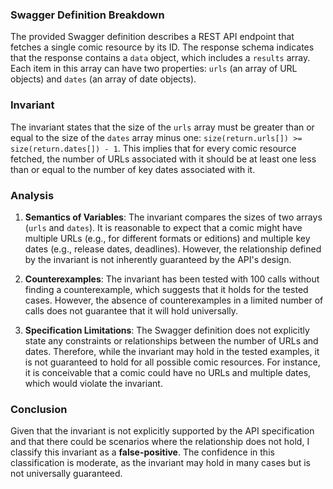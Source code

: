 ### Swagger Definition Breakdown
The provided Swagger definition describes a REST API endpoint that fetches a single comic resource by its ID. The response schema indicates that the response contains a `data` object, which includes a `results` array. Each item in this array can have two properties: `urls` (an array of URL objects) and `dates` (an array of date objects).

### Invariant
The invariant states that the size of the `urls` array must be greater than or equal to the size of the `dates` array minus one: `size(return.urls[]) >= size(return.dates[]) - 1`. This implies that for every comic resource fetched, the number of URLs associated with it should be at least one less than or equal to the number of key dates associated with it.

### Analysis
1. **Semantics of Variables**: The invariant compares the sizes of two arrays (`urls` and `dates`). It is reasonable to expect that a comic might have multiple URLs (e.g., for different formats or editions) and multiple key dates (e.g., release dates, deadlines). However, the relationship defined by the invariant is not inherently guaranteed by the API's design. 

2. **Counterexamples**: The invariant has been tested with 100 calls without finding a counterexample, which suggests that it holds for the tested cases. However, the absence of counterexamples in a limited number of calls does not guarantee that it will hold universally. 

3. **Specification Limitations**: The Swagger definition does not explicitly state any constraints or relationships between the number of URLs and dates. Therefore, while the invariant may hold in the tested examples, it is not guaranteed to hold for all possible comic resources. For instance, it is conceivable that a comic could have no URLs and multiple dates, which would violate the invariant.

### Conclusion
Given that the invariant is not explicitly supported by the API specification and that there could be scenarios where the relationship does not hold, I classify this invariant as a **false-positive**. The confidence in this classification is moderate, as the invariant may hold in many cases but is not universally guaranteed.
